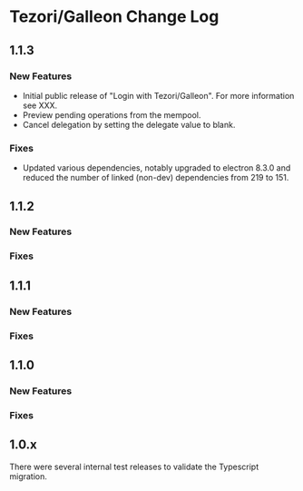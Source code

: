 <!-- markdownlint-disable MD024 -->
# Tezori/Galleon Change Log

## 1.1.3

### New Features

- Initial public release of "Login with Tezori/Galleon". For more information see XXX.
- Preview pending operations from the mempool.
- Cancel delegation by setting the delegate value to blank.

### Fixes

- Updated various dependencies, notably upgraded to electron 8.3.0 and reduced the number of linked (non-dev) dependencies from 219 to 151.

## 1.1.2

### New Features

### Fixes

## 1.1.1

### New Features

### Fixes

## 1.1.0

### New Features

### Fixes

## 1.0.x

There were several internal test releases to validate the Typescript migration.
